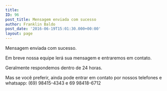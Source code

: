 ```yaml
---
title: 
ID: 96
post_title: Mensagem enviada com sucesso
author: Franklin Baldo
post_date: '2016-06-19T15:01:30.000+00:00'
layout: page
---
```


Mensagem enviada com sucesso.

Em breve nossa equipe lerá sua mensagem e entraremos em contato.

Geralmente respondemos dentro de 24 horas.

Mas se você preferir, ainda pode entrar em contato por nossos telefones e whatsapp: (69) 98415-4343 e 69 98418-6712
